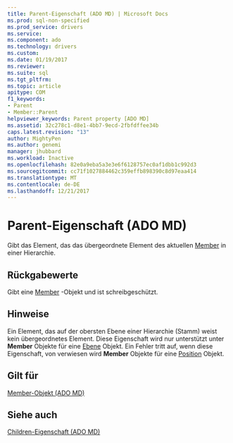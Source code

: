 ```yaml
---
title: Parent-Eigenschaft (ADO MD) | Microsoft Docs
ms.prod: sql-non-specified
ms.prod_service: drivers
ms.service: 
ms.component: ado
ms.technology: drivers
ms.custom: 
ms.date: 01/19/2017
ms.reviewer: 
ms.suite: sql
ms.tgt_pltfrm: 
ms.topic: article
apitype: COM
f1_keywords:
- Parent
- Member::Parent
helpviewer_keywords: Parent property [ADO MD]
ms.assetid: 32c278c1-d8e1-4bb7-9ecd-2fbfdffee34b
caps.latest.revision: "13"
author: MightyPen
ms.author: genemi
manager: jhubbard
ms.workload: Inactive
ms.openlocfilehash: 82e0a9eba5a3e3e6f6128757ec0af1dbb1c992d3
ms.sourcegitcommit: cc71f1027884462c359effb898390c8d97eaa414
ms.translationtype: MT
ms.contentlocale: de-DE
ms.lasthandoff: 12/21/2017
---
```

# <a name="parent-property-ado-md"></a>Parent-Eigenschaft (ADO MD)
Gibt das Element, das das übergeordnete Element des aktuellen [Member](../../../ado/reference/ado-md-api/member-object-ado-md.md) in einer Hierarchie.  
  
## <a name="return-values"></a>Rückgabewerte  
 Gibt eine [Member](../../../ado/reference/ado-md-api/member-object-ado-md.md) -Objekt und ist schreibgeschützt.  
  
## <a name="remarks"></a>Hinweise  
 Ein Element, das auf der obersten Ebene einer Hierarchie (Stamm) weist kein übergeordnetes Element. Diese Eigenschaft wird nur unterstützt unter **Member** Objekte für eine [Ebene](../../../ado/reference/ado-md-api/level-object-ado-md.md) Objekt. Ein Fehler tritt auf, wenn diese Eigenschaft, von verwiesen wird **Member** Objekte für eine [Position](../../../ado/reference/ado-md-api/position-object-ado-md.md) Objekt.  
  
## <a name="applies-to"></a>Gilt für  
 [Member-Objekt (ADO MD)](../../../ado/reference/ado-md-api/member-object-ado-md.md)  
  
## <a name="see-also"></a>Siehe auch  
 [Children-Eigenschaft (ADO MD)](../../../ado/reference/ado-md-api/children-property-ado-md.md)
